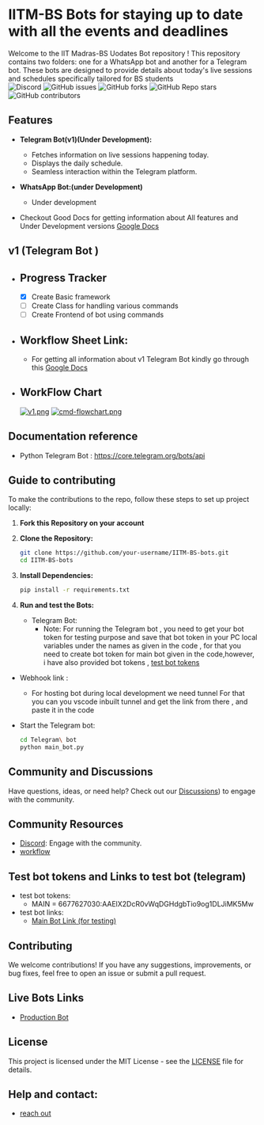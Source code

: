 # IITM-BS Bots for staying up to date with all the events and deadlines

Welcome to the IIT Madras-BS Uodates Bot repository ! This repository contains two folders: one for a WhatsApp bot and another for a Telegram bot. These bots are designed to provide details about today's live sessions and schedules specifically tailored for BS students  
![Discord](https://img.shields.io/discord/1173095754961801286)
![GitHub issues](https://img.shields.io/github/issues/shubhamatkal/IITM-BS-bots)
![GitHub forks](https://img.shields.io/github/forks/shubhamatkal/IITM-BS-bots)
![GitHub Repo stars](https://img.shields.io/github/stars/shubhamatkal/IITM-BS-bots)
![GitHub contributors](https://img.shields.io/github/contributors/shubhamatkal/IITM-BS-bots)




## Features

- **Telegram Bot(v1)(Under Development):**
  - Fetches information on live sessions happening today.
  - Displays the daily schedule.
  - Seamless interaction within the Telegram platform.

- **WhatsApp Bot:(under Development)**
  - Under development 
- Checkout Good Docs for getting information about All features and Under Development versions  [Google Docs](https://docs.google.com/document/d/1yjr_NXChKjF3HIbJfOVPO2BQ8AqG9RMoNGmtE4Ih1C0/edit?usp=sharing)
## v1 (Telegram Bot ) 
  - ## Progress Tracker
    - [X] Create Basic framework
    - [ ] Create Class for handling various commands
    - [ ] Create Frontend of bot using commands
- ## Workflow Sheet Link:
    - For getting all information about v1 Telegram Bot kindly go through this [Google Docs](https://docs.google.com/document/d/1yjr_NXChKjF3HIbJfOVPO2BQ8AqG9RMoNGmtE4Ih1C0/edit?usp=sharing)
- ## WorkFlow Chart
    [![v1.png](https://i.postimg.cc/13tbzrq5/v1.png)](https://postimg.cc/Tpzt7m0Z)
    [![cmd-flowchart.png](https://i.postimg.cc/1XSX0Lhv/cmd-flowchart.png)](https://postimg.cc/xJs9npdm)
 ## Documentation reference

- Python Telegram Bot : https://core.telegram.org/bots/api

## Guide to contributing

To make the contributions to the repo, follow these steps to set up project locally:

1. **Fork this Repository on your account**
2. **Clone the Repository:**
   ```bash
   git clone https://github.com/your-username/IITM-BS-bots.git
   cd IITM-BS-bots
   ```

3. **Install Dependencies:**
   ```bash
   pip install -r requirements.txt
   ```

4. **Run and test the Bots:**
   - Telegram Bot:
     - Note: For running the Telegram bot , you need to get your bot token for testing purpose and save that bot token in your PC local variables
     under the names as given in the code , for that you need to create bot token for main bot given in the code,however, i have also provided bot tokens ,
     [test bot tokens](https://github.com/shubhamatkal/IITM-BS-bots/edit/main/README.md#test-bot-tokens-and-links-to-test-bot-telegram)
  - Webhook link :
      - For hosting bot during local development we need tunnel
        For that you can you vscode inbuilt tunnel and get the link from there , and paste it in the code 

   - Start the Telegram bot:
     ```bash
     cd Telegram\ bot
     python main_bot.py
     ```

## Community and Discussions

Have questions, ideas, or need help? Check out our [Discussions](https://discord.gg/hux9vWjVhR)) to engage with the community.

## Community Resources

- [Discord](https://discord.gg/hux9vWjVhR): Engage with the community.
- [workflow](https://docs.google.com/document/d/1yjr_NXChKjF3HIbJfOVPO2BQ8AqG9RMoNGmtE4Ih1C0/edit?usp=sharing)

## Test bot tokens and Links to test bot (telegram)
  - test bot tokens:
    - MAIN = 6677627030:AAElX2DcR0vWqDGHdgbTio9og1DLJiMK5Mw
  - test bot links:
    - [Main Bot Link (for testing)](t.me/test_foundation_iitmbs_bot)
      
## Contributing

We welcome contributions! If you have any suggestions, improvements, or bug fixes, feel free to open an issue or submit a pull request.

## Live Bots Links
- [Production Bot](https://t.me/iitm_bs_updatesbot)
  
## License

This project is licensed under the MIT License - see the [LICENSE](https://github.com/shubhamatkal/IITM-BS-bots/blob/main/LICENSE) file for details.

## Help and contact:
- [reach out](https://github.com/shubhamatkal)


